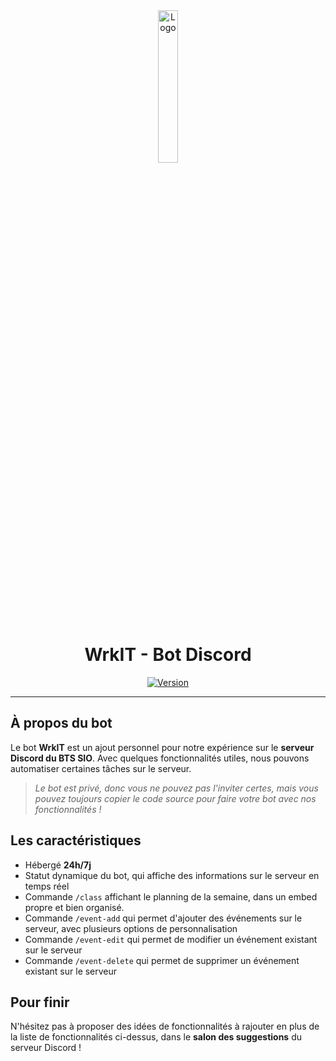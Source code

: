 <div align="center">
  <a href="https://sylvain.pro/projets/wrkit"><img src="https://github.com/20syldev/WrkIT/blob/master/src/wrkit.png" alt="Logo" width="25%" height="auto"/></a>

  # WrkIT - Bot Discord
  [![Version](https://custom-icon-badges.demolab.com/badge/Version%20:-v2.0.1-6479ee?logo=wrkit&labelColor=23272A)](https://github.com/20syldev/WrkIT/releases/latest)
</div>

---

## À propos du bot
Le bot **WrkIT** est un ajout personnel pour notre expérience sur le **serveur Discord du BTS SIO**. Avec quelques fonctionnalités utiles, nous pouvons automatiser certaines tâches sur le serveur.
> *Le bot est privé, donc vous ne pouvez pas l'inviter certes, mais vous pouvez toujours copier le code source pour faire votre bot avec nos fonctionnalités !*

## Les caractéristiques
- Hébergé **24h/7j**
- Statut dynamique du bot, qui affiche des informations sur le serveur en temps réel
- Commande `/class` affichant le planning de la semaine, dans un embed propre et bien organisé.
- Commande `/event-add` qui permet d'ajouter des événements sur le serveur, avec plusieurs options de personnalisation
- Commande `/event-edit` qui permet de modifier un événement existant sur le serveur
- Commande `/event-delete` qui permet de supprimer un événement existant sur le serveur

## Pour finir
N'hésitez pas à proposer des idées de fonctionnalités à rajouter en plus de la liste de fonctionnalités ci-dessus, dans le **salon des suggestions** du serveur Discord !
